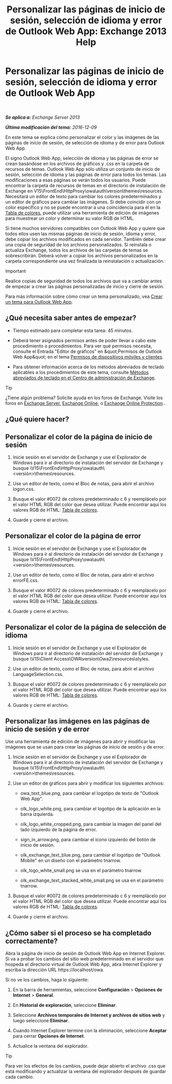 ﻿---
title: 'Personalizar las páginas de inicio de sesión, selección de idioma y error de Outlook Web App: Exchange 2013 Help'
TOCTitle: Personalizar las páginas de inicio de sesión, selección de idioma y error de Outlook Web App
ms:assetid: d8d9f735-7181-428f-9049-b9886dce5159
ms:mtpsurl: https://technet.microsoft.com/es-es/library/Ee633483(v=EXCHG.150)
ms:contentKeyID: 54652456
ms.date: 05/22/2018
mtps_version: v=EXCHG.150
ms.translationtype: MT
---

# Personalizar las páginas de inicio de sesión, selección de idioma y error de Outlook Web App

 

_**Se aplica a:** Exchange Server 2013_

_**Última modificación del tema:** 2016-12-09_

En este tema se explica cómo personalizar el color y las imágenes de las páginas de inicio de sesión,‏‏ de selección de idioma y de error para Outlook Web App.

El signo Outlook Web App, selección de idioma y las páginas de error se crean basándose en los archivos de gráficos y .css en la carpeta de recursos de temas. Outlook Web App sólo utiliza un conjunto de inicio de sesión, selección de idioma y las páginas de error para todos los temas. Las modificaciones a esas páginas se verán todos los usuarios. Puede encontrar la carpeta de recursos de temas en el directorio de instalación de Exchange en V15\\FrontEnd\\HttpProxy\\owa\\auth\\version\\themes\\resources. Necesitará un editor de texto para cambiar los colores predeterminados y un editor de gráficos para cambiar las imágenes. Si debe coincidir con un color específico y no se puede encontrar a una coincidencia para él en la [Tabla de colores](https://go.microsoft.com/fwlink/p/?linkid=280679), puede utilizar una herramienta de edición de imágenes para muestrear un color y determinar su valor RGB de HTML.

Si tiene muchos servidores compatibles con Outlook Web App y quiere que todos ellos usen las mismas páginas de inicio de sesión, idioma y error, debe copiar los archivos modificados en cada servidor. También debe crear una copia de seguridad de los archivos personalizados. Si reinstala o actualiza Exchange, todos los archivos de las carpetas de temas se sobrescribirán. Deberá volver a copiar los archivos personalizados en la carpeta correspondiente una vez finalizada la reinstalación o actualización.


> [!IMPORTANT]
> Realice copias de seguridad de todos los archivos que va a cambiar antes de empezar a crear las páginas personalizadas de inicio y cierre de sesión.



Para más información sobre cómo crear un tema personalizado, vea [Crear un tema para Outlook Web App](create-a-theme-for-outlook-web-app-exchange-2013-help.md).

## ¿Qué necesita saber antes de empezar?

  - Tiempo estimado para completar esta tarea: 45 minutos.

  - Deberá tener asignados permisos antes de poder llevar a cabo este procedimiento o procedimientos. Para ver qué permisos necesita, consulte el Entrada "Editor de gráficos" en \&quot;Permisos de Outlook Web App\&quot; en el tema [Permisos de dispositivos móviles y clientes](clients-and-mobile-devices-permissions-exchange-2013-help.md).

  - Para obtener información acerca de los métodos abreviados de teclado aplicables a los procedimientos de este tema, consulte [Métodos abreviados de teclado en el Centro de administración de Exchange](keyboard-shortcuts-in-the-exchange-admin-center-exchange-online-protection-help.md).


> [!TIP]
> ¿Tiene algún problema? Solicite ayuda en los foros de Exchange. Visite los foros en <A href="https://go.microsoft.com/fwlink/p/?linkid=60612">Exchange Server</A>, <A href="https://go.microsoft.com/fwlink/p/?linkid=267542">Exchange Online</A>, o <A href="https://go.microsoft.com/fwlink/p/?linkid=285351">Exchange Online Protection</A>..



## ¿Qué quiere hacer?

## Personalizar el color de la página de inicio de sesión

1.  Inicie sesión en el servidor de Exchange y use el Explorador de Windows para ir al directorio de instalación del servidor de Exchange y busque \\V15\\FrontEnd\\HttpProxy\\owa\\auth\\\<versión\>\\themes\\resources.

2.  Use un editor de texto, como el Bloc de notas, para abrir el archivo logon.css.

3.  Busque el valor \#0072 de colores predeterminado c 6 y reemplácelo por el valor HTML RGB del color que desea utilizar. Puede encontrar aquí los valores RGB de HTML: [Tabla de colores](https://go.microsoft.com/fwlink/p/?linkid=280679).

4.  Guarde y cierre el archivo.

## Personalizar el color de la página de error

1.  Inicie sesión en el servidor de Exchange y use el Explorador de Windows para ir al directorio de instalación del servidor de Exchange y busque \\V15\\FrontEnd\\HttpProxy\\owa\\auth\\\<versión\>\\themes\\resources.

2.  Use un editor de texto, como el Bloc de notas, para abrir el archivo errorFE.css.

3.  Busque el valor \#0072 de colores predeterminado c 6 y reemplácelo por el valor HTML RGB del color que desea utilizar. Puede encontrar aquí los valores RGB de HTML: [Tabla de colores](https://go.microsoft.com/fwlink/p/?linkid=280679).

4.  Guarde y cierre el archivo.

## Personalizar el color de la página de selección de idioma

1.  Inicie sesión en el servidor de Exchange y use el Explorador de Windows para ir al directorio de instalación del servidor de Exchange y busque \\V15\\Client Access\\OWA\\version\\Owa2\\resources\\styles.

2.  Use un editor de texto, como el Bloc de notas, para abrir el archivo LanguageSelection.css.

3.  Busque el valor \#0072 de colores predeterminado c 6 y reemplácelo por el valor HTML RGB del color que desea utilizar. Puede encontrar aquí los valores RGB de HTML: [Tabla de colores](https://go.microsoft.com/fwlink/p/?linkid=280679).

4.  Guarde y cierre el archivo.

## Personalizar las imágenes en las páginas de inicio de sesión y de error

Use una herramienta de edición de imágenes para abrir y modificar las imágenes que se usan para crear las páginas de inicio de sesión y de error.

1.  Inicie sesión en el servidor de Exchange y use el Explorador de Windows para ir al directorio de instalación del servidor de Exchange y busque \\V15\\FrontEnd\\HttpProxy\\owa\\auth\\\<versión\>\\themes\\resources.

2.  Use un editor de gráficos para abrir y modificar los siguientes archivos:
    
      - owa\_text\_blue.png, para cambiar el logotipo de texto de "Outlook Web App".
    
      - olk\_logo\_white.png, para cambiar el logotipo de la aplicación en la barra izquierda.
    
      - olk\_logo\_white\_cropped.png, para cambiar la imagen del panel del lado izquierdo de la página de error.
    
      - sign\_in\_arrow.png, para cambiar el icono izquierdo del botón de inicio de sesión.
    
      - olk\_exchange\_text\_blue.png, para cambiar el logotipo de "Outlook Mobile" en un diseño con el parámetro tnarrow.
    
      - olk\_logo\_white\_small.png se usa en el parámetro tnarrow.
    
      - olk\_exchange\_text\_stacked\_white\_small.png se usa en el parámetro tnarrow.

3.  Busque el valor \#0072 de colores predeterminado c 6 y reemplácelo por el valor HTML RGB del color que desea utilizar. Puede encontrar aquí los valores RGB de HTML: [Tabla de colores](https://go.microsoft.com/fwlink/p/?linkid=280679).

4.  Guarde y cierre el archivo.

## ¿Cómo saber si el proceso se ha completado correctamente?

Abra la página de inicio de sesión de Outlook Web App en Internet Explorer. Si va a probar los cambios del sitio web predeterminado en el servidor que hospeda el directorio virtual de Outlook Web App, abra Internet Explorer y escriba la dirección URL https://localhost/owa.

Si no ve los cambios, haga lo siguiente:

1.  En la barra de herramientas, seleccione **Configuración** \> **Opciones de Internet** \> **General**.

2.  En **Historial de exploración**, seleccione **Eliminar**.

3.  Seleccione **Archivos temporales de Internet y archivos de sitios web** y luego seleccione **Eliminar**.

4.  Cuando Internet Explorer termine con la eliminación, seleccione **Aceptar** para cerrar **Opciones de Internet**.

5.  Actualice la ventana del explorador.


> [!TIP]
> Para ver los efectos de los cambios, puede dejar abierto el archivo .css que está modificando y actualizar la ventana del explorador después de guardar cada cambio.


